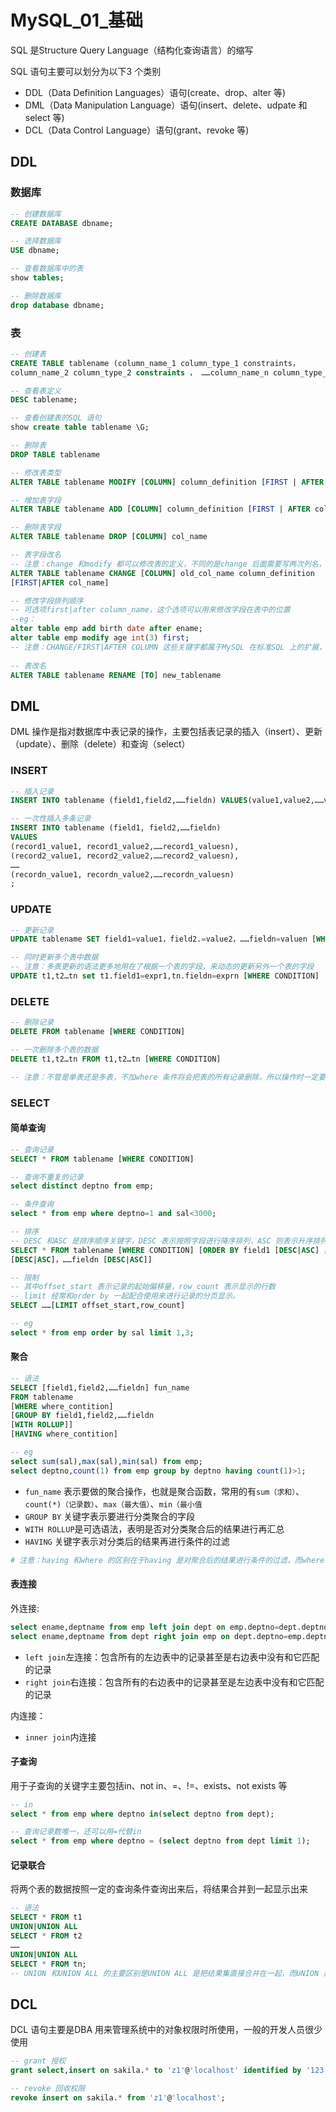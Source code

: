 # MySQL_01_基础

SQL 是Structure Query Language（结构化查询语言）的缩写

SQL 语句主要可以划分为以下3 个类别

- DDL（Data Definition Languages）语句(create、drop、alter
  等)
- DML（Data Manipulation Language）语句(insert、delete、udpate 和
  select 等)
- DCL（Data Control Language）语句(grant、revoke 等)

## DDL

### 数据库

```sql
-- 创建数据库
CREATE DATABASE dbname;

-- 选择数据库
USE dbname;

-- 查看数据库中的表
show tables;

-- 删除数据库
drop database dbname;
```

### 表

```sql
-- 创建表
CREATE TABLE tablename (column_name_1 column_type_1 constraints，
column_name_2 column_type_2 constraints ， ……column_name_n column_type_n constraints）;

-- 查看表定义
DESC tablename;

-- 查看创建表的SQL 语句
show create table tablename \G;

-- 删除表
DROP TABLE tablename

-- 修改表类型
ALTER TABLE tablename MODIFY [COLUMN] column_definition [FIRST | AFTER col_name]

-- 增加表字段
ALTER TABLE tablename ADD [COLUMN] column_definition [FIRST | AFTER col_name]

-- 删除表字段
ALTER TABLE tablename DROP [COLUMN] col_name

-- 表字段改名
-- 注意：change 和modify 都可以修改表的定义，不同的是change 后面需要写两次列名，不方便。但是change 的优点是可以修改列名称，modify 则不能。
ALTER TABLE tablename CHANGE [COLUMN] old_col_name column_definition
[FIRST|AFTER col_name]

-- 修改字段排列顺序
-- 可选项first|after column_name，这个选项可以用来修改字段在表中的位置
--eg：
alter table emp add birth date after ename;
alter table emp modify age int(3) first;
-- 注意：CHANGE/FIRST|AFTER COLUMN 这些关键字都属于MySQL 在标准SQL 上的扩展，在其他数据库上不一定适用。
                        
-- 表改名
ALTER TABLE tablename RENAME [TO] new_tablename
```





## DML

DML 操作是指对数据库中表记录的操作，主要包括表记录的插入（insert）、更新（update）、删除（delete）和查询（select）

### INSERT

```sql
-- 插入记录
INSERT INTO tablename (field1,field2,……fieldn) VALUES(value1,value2,……valuesn);

-- 一次性插入多条记录
INSERT INTO tablename (field1, field2,……fieldn)
VALUES
(record1_value1, record1_value2,……record1_valuesn),
(record2_value1, record2_value2,……record2_valuesn),
……
(recordn_value1, recordn_value2,……recordn_valuesn)
;
```



### UPDATE

```SQL
-- 更新记录
UPDATE tablename SET field1=value1，field2.=value2，……fieldn=valuen [WHERE CONDITION]

-- 同时更新多个表中数据
-- 注意：多表更新的语法更多地用在了根据一个表的字段，来动态的更新另外一个表的字段
UPDATE t1,t2…tn set t1.field1=expr1,tn.fieldn=exprn [WHERE CONDITION]
```



### DELETE

```SQL
-- 删除记录
DELETE FROM tablename [WHERE CONDITION]

-- 一次删除多个表的数据
DELETE t1,t2…tn FROM t1,t2…tn [WHERE CONDITION]

-- 注意：不管是单表还是多表，不加where 条件将会把表的所有记录删除，所以操作时一定要小心。
```



### SELECT

#### 简单查询

```SQL
-- 查询记录
SELECT * FROM tablename [WHERE CONDITION]

-- 查询不重复的记录
select distinct deptno from emp;

-- 条件查询
select * from emp where deptno=1 and sal<3000;

-- 排序
-- DESC 和ASC 是排序顺序关键字，DESC 表示按照字段进行降序排列，ASC 则表示升序排列
SELECT * FROM tablename [WHERE CONDITION] [ORDER BY field1 [DESC|ASC] ， field2
[DESC|ASC]，……fieldn [DESC|ASC]]
```

```sql
-- 限制
-- 其中offset_start 表示记录的起始偏移量，row_count 表示显示的行数
-- limit 经常和order by 一起配合使用来进行记录的分页显示。
SELECT ……[LIMIT offset_start,row_count]

-- eg
select * from emp order by sal limit 1,3;
```



#### 聚合

```sql
-- 语法
SELECT [field1,field2,……fieldn] fun_name
FROM tablename
[WHERE where_contition]
[GROUP BY field1,field2,……fieldn
[WITH ROLLUP]]
[HAVING where_contition]

-- eg 
select sum(sal),max(sal),min(sal) from emp;
select deptno,count(1) from emp group by deptno having count(1)>1;
```

- `fun_name` 表示要做的聚合操作，也就是聚合函数，常用的有`sum（求和）`、`count(*)（记录数）`、`max（最大值）`、`min（最小值`
- `GROUP BY` 关键字表示要进行分类聚合的字段
- `WITH ROLLUP`是可选语法，表明是否对分类聚合后的结果进行再汇总
- `HAVING` 关键字表示对分类后的结果再进行条件的过滤

```python
# 注意：having 和where 的区别在于having 是对聚合后的结果进行条件的过滤，而where 是在聚合前就对记录进行过滤，如果逻辑允许，我们尽可能用where 先过滤记录，这样因为结果集减小，将对聚合的效率大大提高，最后再根据逻辑看是否用having 进行再过滤。
```



#### 表连接

外连接:

```sql
select ename,deptname from emp left join dept on emp.deptno=dept.deptno;
select ename,deptname from dept right join emp on dept.deptno=emp.deptno;
```

- `left join`左连接：包含所有的左边表中的记录甚至是右边表中没有和它匹配的记录
- `right join`右连接：包含所有的右边表中的记录甚至是左边表中没有和它匹配的记录

内连接：

- `inner join`内连接



#### 子查询

 用于子查询的关键字主要包括in、not in、=、!=、exists、not exists 等

```sql
-- in
select * from emp where deptno in(select deptno from dept);

-- 查询记录数唯一，还可以用=代替in
select * from emp where deptno = (select deptno from dept limit 1);
```



#### 记录联合

将两个表的数据按照一定的查询条件查询出来后，将结果合并到一起显示出来

```sql
-- 语法
SELECT * FROM t1
UNION|UNION ALL
SELECT * FROM t2
……
UNION|UNION ALL
SELECT * FROM tn;
-- UNION 和UNION ALL 的主要区别是UNION ALL 是把结果集直接合并在一起，而UNION 是将UNION ALL 后的结果进行一次DISTINCT，去除重复记录后的结果。
```





## DCL

DCL 语句主要是DBA 用来管理系统中的对象权限时所使用，一般的开发人员很少使用

```sql
-- grant 授权
grant select,insert on sakila.* to 'z1'@'localhost' identified by '123';

-- revoke 回收权限
revoke insert on sakila.* from 'z1'@'localhost';
```





